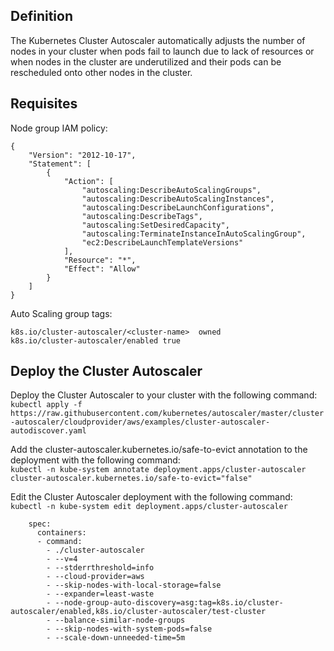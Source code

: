 ## Definition

The Kubernetes Cluster Autoscaler automatically adjusts the number of nodes in your cluster when pods fail to launch due to lack of resources or when nodes in the cluster are underutilized and their pods can be rescheduled onto other nodes in the cluster.

## Requisites

Node group IAM policy:  
```
{
    "Version": "2012-10-17",
    "Statement": [
        {
            "Action": [
                "autoscaling:DescribeAutoScalingGroups",
                "autoscaling:DescribeAutoScalingInstances",
                "autoscaling:DescribeLaunchConfigurations",
                "autoscaling:DescribeTags",
                "autoscaling:SetDesiredCapacity",
                "autoscaling:TerminateInstanceInAutoScalingGroup",
                "ec2:DescribeLaunchTemplateVersions"
            ],
            "Resource": "*",
            "Effect": "Allow"
        }
    ]
}
```

Auto Scaling group tags:  
```
k8s.io/cluster-autoscaler/<cluster-name>  owned
k8s.io/cluster-autoscaler/enabled true
```

## Deploy the Cluster Autoscaler

Deploy the Cluster Autoscaler to your cluster with the following command:  
`kubectl apply -f https://raw.githubusercontent.com/kubernetes/autoscaler/master/cluster-autoscaler/cloudprovider/aws/examples/cluster-autoscaler-autodiscover.yaml`  

Add the cluster-autoscaler.kubernetes.io/safe-to-evict annotation to the deployment with the following command:  
`kubectl -n kube-system annotate deployment.apps/cluster-autoscaler cluster-autoscaler.kubernetes.io/safe-to-evict="false"`  

Edit the Cluster Autoscaler deployment with the following command:  
`kubectl -n kube-system edit deployment.apps/cluster-autoscaler`  
```
    spec:
      containers:
      - command:
        - ./cluster-autoscaler
        - --v=4
        - --stderrthreshold=info
        - --cloud-provider=aws
        - --skip-nodes-with-local-storage=false
        - --expander=least-waste
        - --node-group-auto-discovery=asg:tag=k8s.io/cluster-autoscaler/enabled,k8s.io/cluster-autoscaler/test-cluster
        - --balance-similar-node-groups
        - --skip-nodes-with-system-pods=false
        - --scale-down-unneeded-time=5m
```


